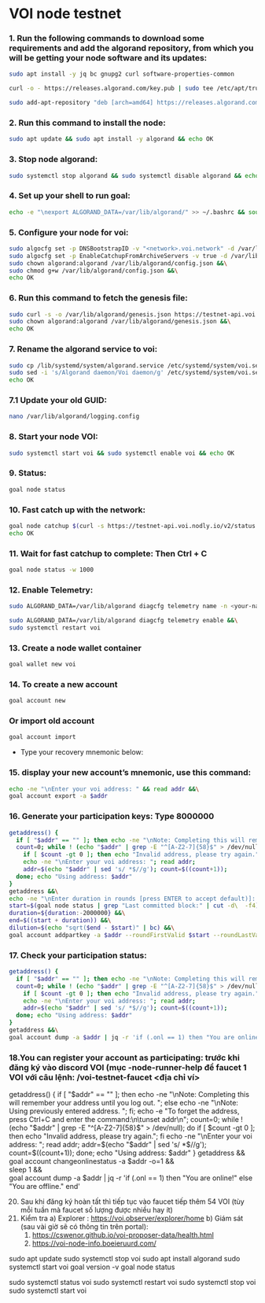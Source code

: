 # VOI node testnet
### 1. Run the following commands to download some requirements and add the algorand repository, from which you will be getting your node software and its updates:
```Bash
sudo apt install -y jq bc gnupg2 curl software-properties-common
```
```Bash
curl -o - https://releases.algorand.com/key.pub | sudo tee /etc/apt/trusted.gpg.d/algorand.asc
```
```Bash
sudo add-apt-repository "deb [arch=amd64] https://releases.algorand.com/deb/ stable main"
```
### 2. Run this command to install the node:
```Bash
sudo apt update && sudo apt install -y algorand && echo OK
```
### 3. Stop node algorand:
```Bash
sudo systemctl stop algorand && sudo systemctl disable algorand && echo OK
```
### 4. Set up your shell to run goal:
```Bash
echo -e "\nexport ALGORAND_DATA=/var/lib/algorand/" >> ~/.bashrc && source ~/.bashrc && echo OK
```
### 5. Configure your node for voi:
```Bash
sudo algocfg set -p DNSBootstrapID -v "<network>.voi.network" -d /var/lib/algorand/ &&\
sudo algocfg set -p EnableCatchupFromArchiveServers -v true -d /var/lib/algorand/ &&\
sudo chown algorand:algorand /var/lib/algorand/config.json &&\
sudo chmod g+w /var/lib/algorand/config.json &&\
echo OK
```
### 6. Run this command to fetch the genesis file:
```Bash
sudo curl -s -o /var/lib/algorand/genesis.json https://testnet-api.voi.nodly.io/genesis &&\
sudo chown algorand:algorand /var/lib/algorand/genesis.json &&\
echo OK
```
### 7. Rename the algorand service to voi:
```Bash
sudo cp /lib/systemd/system/algorand.service /etc/systemd/system/voi.service &&\
sudo sed -i 's/Algorand daemon/Voi daemon/g' /etc/systemd/system/voi.service &&\
echo OK
```
### 7.1 Update your old GUID:
```Bash
nano /var/lib/algorand/logging.config
```
### 8. Start your node VOI:
```Bash
sudo systemctl start voi && sudo systemctl enable voi && echo OK
```
### 9. Status:
```Bash
goal node status
```
### 10. Fast catch up with the network:
```Bash
goal node catchup $(curl -s https://testnet-api.voi.nodly.io/v2/status|jq -r '.["last-catchpoint"]') &&\
echo OK
```
### 11. Wait for fast catchup to complete: Then Ctrl + C
```Bash
goal node status -w 1000
```
### 12. Enable Telemetry:
```Bash
sudo ALGORAND_DATA=/var/lib/algorand diagcfg telemetry name -n <your-name>
```
```Bash
sudo ALGORAND_DATA=/var/lib/algorand diagcfg telemetry enable &&\
sudo systemctl restart voi
```
### 13. Create a node wallet container
```Bash
goal wallet new voi
```
### 14. To create a new account
```Bash
goal account new
```
### Or import old account
```Bash
goal account import
```
- Type your recovery mnemonic below:
### 15. display your new account’s mnemonic, use this command:
```Bash
echo -ne "\nEnter your voi address: " && read addr &&\
goal account export -a $addr
```
### 16. Generate your participation keys: Type 8000000
```Bash
getaddress() {
  if [ "$addr" == "" ]; then echo -ne "\nNote: Completing this will remember your address until you log out. "; else echo -ne "\nNote: Using previously entered address. "; fi; echo -e "To forget the address, press Ctrl+C and enter the command:\n\tunset addr\n";
  count=0; while ! (echo "$addr" | grep -E "^[A-Z2-7]{58}$" > /dev/null); do
    if [ $count -gt 0 ]; then echo "Invalid address, please try again."; fi
    echo -ne "\nEnter your voi address: "; read addr;
    addr=$(echo "$addr" | sed 's/ *$//g'); count=$((count+1));
  done; echo "Using address: $addr"
}
getaddress &&\
echo -ne "\nEnter duration in rounds [press ENTER to accept default)]: " && read duration &&\
start=$(goal node status | grep "Last committed block:" | cut -d\  -f4) &&\
duration=${duration:-2000000} &&\
end=$((start + duration)) &&\
dilution=$(echo "sqrt($end - $start)" | bc) &&\
goal account addpartkey -a $addr --roundFirstValid $start --roundLastValid $end --keyDilution $dilution
```
### 17. Check your participation status:
```Bash
getaddress() {
  if [ "$addr" == "" ]; then echo -ne "\nNote: Completing this will remember your address until you log out. "; else echo -ne "\nNote: Using previously entered address. "; fi; echo -e "To forget the address, press Ctrl+C and enter the command:\n\tunset addr\n";
  count=0; while ! (echo "$addr" | grep -E "^[A-Z2-7]{58}$" > /dev/null); do
    if [ $count -gt 0 ]; then echo "Invalid address, please try again."; fi
    echo -ne "\nEnter your voi address: "; read addr;
    addr=$(echo "$addr" | sed 's/ *$//g'); count=$((count+1));
  done; echo "Using address: $addr"
}
getaddress &&\
goal account dump -a $addr | jq -r 'if (.onl == 1) then "You are online!" else "You are offline." end'
```
### 18.You can register your account as participating: trước khi đăng ký vào discord VOI (mục -node-runner-help để faucet 1 VOI với câu lệnh: /voi-testnet-faucet <địa chỉ ví>
getaddress() {
  if [ "$addr" == "" ]; then echo -ne "\nNote: Completing this will remember your address until you log out. "; else echo -ne "\nNote: Using previously entered address. "; fi; echo -e "To forget the address, press Ctrl+C and enter the command:\n\tunset addr\n";
  count=0; while ! (echo "$addr" | grep -E "^[A-Z2-7]{58}$" > /dev/null); do
    if [ $count -gt 0 ]; then echo "Invalid address, please try again."; fi
    echo -ne "\nEnter your voi address: "; read addr;
    addr=$(echo "$addr" | sed 's/ *$//g'); count=$((count+1));
  done; echo "Using address: $addr"
}
getaddress &&\
goal account changeonlinestatus -a $addr -o=1 &&\
sleep 1 &&\
goal account dump -a $addr | jq -r 'if (.onl == 1) then "You are online!" else "You are offline." end'

20. Sau khi đăng ký hoàn tất thì tiếp tục vào faucet tiếp thêm 54 VOI (tùy mỗi tuần mà faucet số lượng được nhiều hay ít)
20. Kiểm tra 
 a) Explorer : https://voi.observer/explorer/home
 b) Giám sát (sau vài giờ sẽ có thông tin trên portal): 
     1. https://cswenor.github.io/voi-proposer-data/health.html
      2. https://voi-node-info.boeieruurd.com/

sudo apt update
sudo systemctl stop voi
sudo apt install algorand
sudo systemctl start voi
goal version -v
goal node status

sudo systemctl status voi
sudo systemctl restart voi
sudo systemctl stop voi
sudo systemctl start voi


